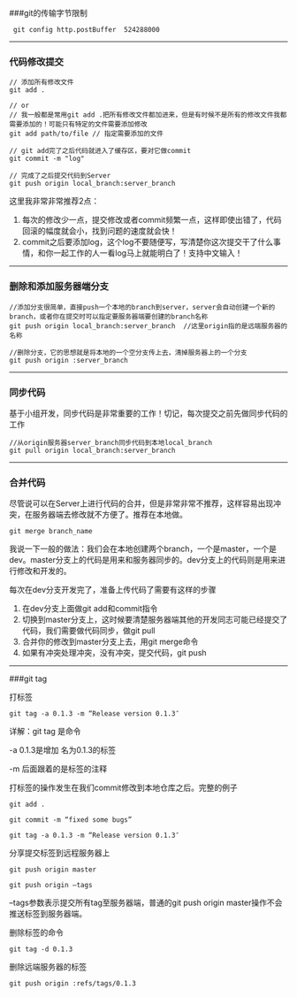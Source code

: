 <meta name="description" content="提供了简单的git指令 应对不同工作情景">
<meta name="keywords" content="git,git pull,git push,git merge">

###git的传输字节限制


     git config http.postBuffer  524288000

*********************************

### 代码修改提交

    // 添加所有修改文件
    git add .

    // or
    // 我一般都是常用git add .把所有修改文件都加进来，但是有时候不是所有的修改文件我都需要添加的！可能只有特定的文件需要添加修改
    git add path/to/file // 指定需要添加的文件

    // git add完了之后代码就进入了缓存区，要对它做commit
    git commit -m "log"

    // 完成了之后提交代码到Server
    git push origin local_branch:server_branch

这里我非常非常推荐2点：

1. 每次的修改少一点，提交修改或者commit频繁一点，这样即使出错了，代码回滚的幅度就会小，找到问题的速度就会快！
2. commit之后要添加log，这个log不要随便写，写清楚你这次提交干了什么事情，和你一起工作的人一看log马上就能明白了！支持中文输入！

*********************************

### 删除和添加服务器端分支

    //添加分支很简单，直接push一个本地的branch到server，server会自动创建一个新的branch，或者你在提交时可以指定要服务器端要创建的branch名称
    git push origin local_branch:server_branch  //这里origin指的是远端服务器的名称

    //删除分支，它的思想就是将本地的一个空分支传上去，清掉服务器上的一个分支
    git push origin :server_branch

*********************************

### 同步代码
基于小组开发，同步代码是非常重要的工作！切记，每次提交之前先做同步代码的工作

    //从origin服务器server_branch同步代码到本地local_branch
    git pull origin local_branch:server_branch

*********************************

### 合并代码
尽管说可以在Server上进行代码的合并，但是非常非常不推荐，这样容易出现冲突，在服务器端去修改就不方便了。推荐在本地做。

    git merge branch_name

我说一下一般的做法：我们会在本地创建两个branch，一个是master，一个是dev。master分支上的代码是用来和服务器同步的。dev分支上的代码则是用来进行修改和开发的。

每次在dev分支开发完了，准备上传代码了需要有这样的步骤

1. 在dev分支上面做git add和commit指令
2. 切换到master分支上，这时候要清楚服务器端其他的开发同志可能已经提交了代码，我们需要做代码同步，做git pull
3. 合并你的修改到master分支上去，用git merge命令
4. 如果有冲突处理冲突，没有冲突，提交代码，git push

*********************************

###git tag

打标签

	git tag -a 0.1.3 -m “Release version 0.1.3″

详解：git tag 是命令

-a 0.1.3是增加 名为0.1.3的标签

-m 后面跟着的是标签的注释

打标签的操作发生在我们commit修改到本地仓库之后。完整的例子

	git add .
	
	git commit -m “fixed some bugs”
	
	git tag -a 0.1.3 -m “Release version 0.1.3″

分享提交标签到远程服务器上

	git push origin master
	
	git push origin –tags

–tags参数表示提交所有tag至服务器端，普通的git push origin master操作不会推送标签到服务器端。

删除标签的命令

	git tag -d 0.1.3

删除远端服务器的标签

	git push origin :refs/tags/0.1.3
